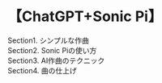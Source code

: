 # 【ChatGPT+Sonic Pi】  
Section1. シンプルな作曲  
Section2. Sonic Piの使い方  
Section3. AI作曲のテクニック  
Section4. 曲の仕上げ
